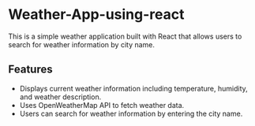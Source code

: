 # Weather-App-using-react

This is a simple weather application built with React that allows users to search for weather information by city name.

## Features

- Displays current weather information including temperature, humidity, and weather description.
- Uses OpenWeatherMap API to fetch weather data.
- Users can search for weather information by entering the city name.